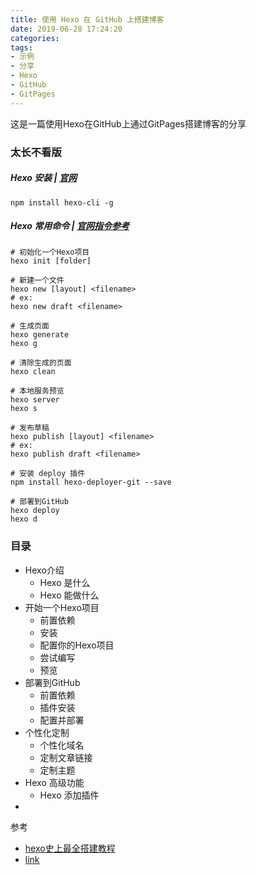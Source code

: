 ```yaml
---
title: 使用 Hexo 在 GitHub 上搭建博客
date: 2019-06-28 17:24:20
categories:
tags:
- 示例
- 分享
- Hexo
- GitHub
- GitPages
---
```


这是一篇使用Hexo在GitHub上通过GitPages搭建博客的分享
<!-- more -->
### 太长不看版
##### Hexo 安装 | [官网](https://hexo.io/zh-cn/)
```
npm install hexo-cli -g
```

##### Hexo 常用命令 | [官网指令参考](https://hexo.io/zh-cn/docs/commands)
```
# 初始化一个Hexo项目
hexo init [folder]

# 新建一个文件
hexo new [layout] <filename>
# ex:
hexo new draft <filename>

# 生成页面
hexo generate
hexo g

# 清除生成的页面
hexo clean

# 本地服务预览
hexo server
hexo s

# 发布草稿
hexo publish [layout] <filename>
# ex:
hexo publish draft <filename>

# 安装 deploy 插件
npm install hexo-deployer-git --save

# 部署到GitHub
hexo deploy
hexo d
```

### 目录
- Hexo介绍
    - Hexo 是什么
    - Hexo 能做什么
- 开始一个Hexo项目
    - 前置依赖
    - 安装
    - 配置你的Hexo项目
    - 尝试编写
    - 预览
- 部署到GitHub
    - 前置依赖
    - 插件安装
    - 配置并部署
- 个性化定制
    - 个性化域名
    - 定制文章链接
    - 定制主题
- Hexo 高级功能
    - Hexo 添加插件
- 


参考
 - [hexo史上最全搭建教程](https://blog.csdn.net/sinat_37781304/article/details/82729029)
 - [link](https://note.youdao.com/)